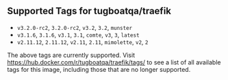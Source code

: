 ## Supported Tags for tugboatqa/traefik

* `v3.2.0-rc2`, `3.2.0-rc2`, `v3.2`, `3.2`, `munster`
* `v3.1.6`, `3.1.6`, `v3.1`, `3.1`, `comte`, `v3`, `3`, `latest`
* `v2.11.12`, `2.11.12`, `v2.11`, `2.11`, `mimolette`, `v2`, `2`

The above tags are currently supported. Visit https://hub.docker.com/r/tugboatqa/traefik/tags/ to see a list of all available tags for this image, including those that are no longer supported.
